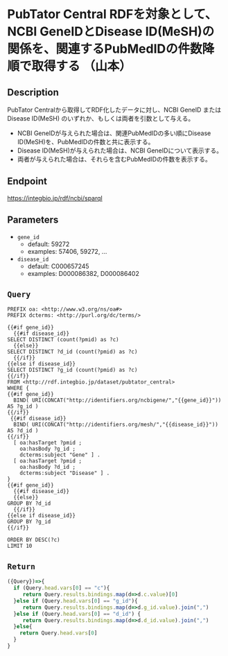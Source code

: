 # PubTator Central RDFを対象として、NCBI GeneIDとDisease ID(MeSH)の関係を、関連するPubMedIDの件数降順で取得する （山本）

## Description
PubTator Centralから取得してRDF化したデータに対し、NCBI GeneID または Disease ID(MeSH) のいずれか、もしくは両者を引数として与える。
* NCBI GeneIDが与えられた場合は、関連PubMedIDの多い順にDisease ID(MeSH)を、PubMedIDの件数と共に表示する。
* Disease ID(MeSH)が与えられた場合は、NCBI GeneIDについて表示する。
* 両者が与えられた場合は、それらを含むPubMedIDの件数を表示する。

## Endpoint

https://integbio.jp/rdf/ncbi/sparql

## Parameters

* `gene_id`
  * default: 59272
  * examples: 57406, 59272, ...
* `disease_id`
  * default: C000657245
  * examples: D000086382, D000086402

## `Query`

```sparql
PREFIX oa: <http://www.w3.org/ns/oa#>
PREFIX dcterms: <http://purl.org/dc/terms/>

{{#if gene_id}}
  {{#if disease_id}}
SELECT DISTINCT (count(?pmid) as ?c)
  {{else}}
SELECT DISTINCT ?d_id (count(?pmid) as ?c)
  {{/if}}
{{else if disease_id}}
SELECT DISTINCT ?g_id (count(?pmid) as ?c)
{{/if}}
FROM <http://rdf.integbio.jp/dataset/pubtator_central>
WHERE {
{{#if gene_id}}
  BIND( URI(CONCAT("http://identifiers.org/ncbigene/","{{gene_id}}")) AS ?g_id )
{{/if}}
 {{#if disease_id}}
  BIND( URI(CONCAT("http://identifiers.org/mesh/","{{disease_id}}")) AS ?d_id )
{{/if}}
  [ oa:hasTarget ?pmid ;
    oa:hasBody ?g_id ;
    dcterms:subject "Gene" ] .
  [ oa:hasTarget ?pmid ;
    oa:hasBody ?d_id ;
    dcterms:subject "Disease" ] .
}
{{#if gene_id}}
  {{#if disease_id}}
  {{else}}
GROUP BY ?d_id
  {{/if}}
{{else if disease_id}}
GROUP BY ?g_id
{{/if}}

ORDER BY DESC(?c)
LIMIT 10
```

## `Return`

```javascript
({Query})=>{
  if (Query.head.vars[0] == "c"){
     return Query.results.bindings.map(d=>d.c.value)[0]
  }else if (Query.head.vars[0] == "g_id"){
     return Query.results.bindings.map(d=>d.g_id.value).join(",")
  }else if (Query.head.vars[0] == "d_id") {
     return Query.results.bindings.map(d=>d.d_id.value).join(",")
  }else{
    return Query.head.vars[0]
  }
}